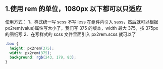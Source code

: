 ## 1.使用 rem 的单位，1080px 以下都可以只适应

使用方式：
1、样式统一写 scss 不写 less 在组件内引入 sass，然后就可以根据 px2rem(value)属性写大小了，我们写 375 的版本，width 最大 375，按 375px 的图纸写
2、在写样式的 scss 文件里面引入 px2rem.scss 就可以了

```css
.box {
  height: px2rem(375);
  width: px2rem(375);
  background: rgb(243, 179, 83);
}
```
